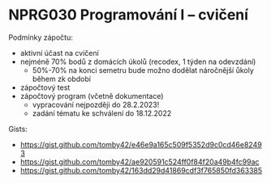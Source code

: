# NPRG030 Programování I – cvičení

Podmínky zápočtu:
- aktivní účast na cvičení
- nejméně 70% bodů z domácích úkolů (recodex, 1 týden na odevzdání)
  - 50%-70% na konci semetru bude možno dodělat náročnější ůkoly během zk období
- zápočtový test      
- zápočtový program (včetně dokumentace)
  - vypracování nejpozději do 28.2.2023!
  - zadání tématu ke schválení do 18.12.2022

Gists:
* https://gist.github.com/tomby42/e46e9a165c509f5352d9c0cd46e82493
* https://gist.github.com/tomby42/ae920591c524ff0f84f20a49b4fc99ac
* https://gist.github.com/tomby42/163dd29d41869cdf3f765850fd363385
